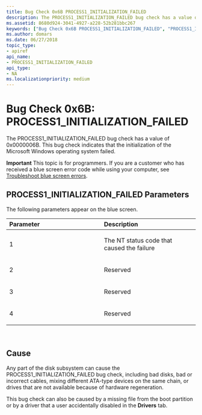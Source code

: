 ```yaml
---
title: Bug Check 0x6B PROCESS1_INITIALIZATION_FAILED
description: The PROCESS1_INITIALIZATION_FAILED bug check has a value of 0x0000006B. This bug check indicates that the initialization of the Microsoft Windows operating system failed.
ms.assetid: 8680d924-3041-4927-a228-52b281bbc267
keywords: ["Bug Check 0x6B PROCESS1_INITIALIZATION_FAILED", "PROCESS1_INITIALIZATION_FAILED"]
ms.author: domars
ms.date: 06/27/2018
topic_type:
- apiref
api_name:
- PROCESS1_INITIALIZATION_FAILED
api_type:
- NA
ms.localizationpriority: medium
---
```


# Bug Check 0x6B: PROCESS1\_INITIALIZATION\_FAILED


The PROCESS1\_INITIALIZATION\_FAILED bug check has a value of 0x0000006B. This bug check indicates that the initialization of the Microsoft Windows operating system failed.

**Important** This topic is for programmers. If you are a customer who has received a blue screen error code while using your computer, see [Troubleshoot blue screen errors](https://windows.microsoft.com/windows-10/troubleshoot-blue-screen-errors).

## PROCESS1\_INITIALIZATION\_FAILED Parameters


The following parameters appear on the blue screen.

<table>
<colgroup>
<col width="50%" />
<col width="50%" />
</colgroup>
<thead>
<tr class="header">
<th align="left">Parameter</th>
<th align="left">Description</th>
</tr>
</thead>
<tbody>
<tr class="odd">
<td align="left"><p>1</p></td>
<td align="left"><p>The NT status code that caused the failure</p></td>
</tr>
<tr class="even">
<td align="left"><p>2</p></td>
<td align="left"><p>Reserved</p></td>
</tr>
<tr class="odd">
<td align="left"><p>3</p></td>
<td align="left"><p>Reserved</p></td>
</tr>
<tr class="even">
<td align="left"><p>4</p></td>
<td align="left"><p>Reserved</p></td>
</tr>
</tbody>
</table>

 

Cause
-----

Any part of the disk subsystem can cause the PROCESS1\_INITIALIZATION\_FAILED bug check, including bad disks, bad or incorrect cables, mixing different ATA-type devices on the same chain, or drives that are not available because of hardware regeneration.

This bug check can also be caused by a missing file from the boot partition or by a driver that a user accidentally disabled in the **Drivers** tab.

 

 




